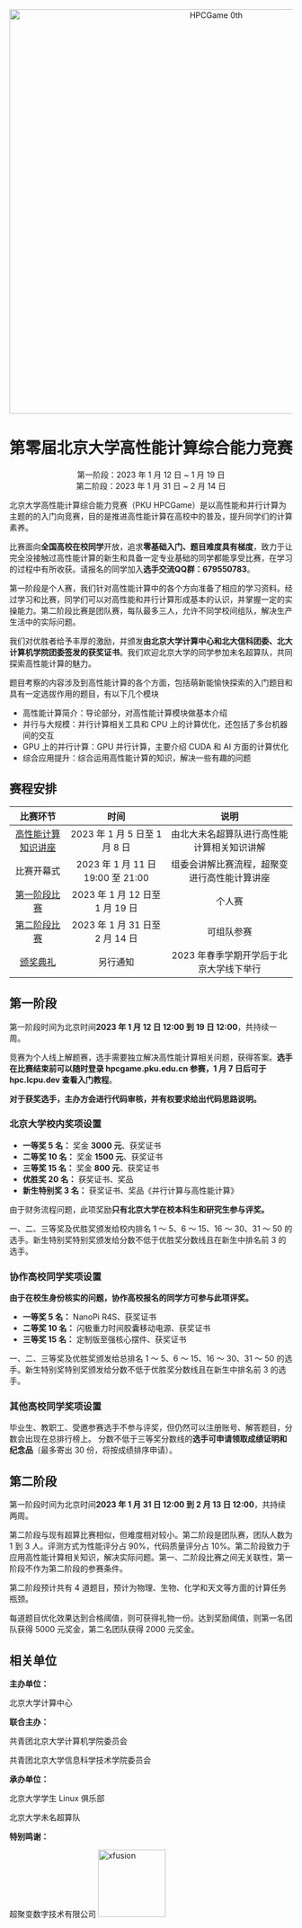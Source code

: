 <center>
  <img src="/icon/hpcgame_logo_text_0th.svg" alt="HPCGame 0th" width="720px">
</center>

<center><h1> 第零届北京大学高性能计算综合能力竞赛 </h1></center>

<center>第一阶段：2023 年 1 月 12 日 ~ 1 月 19 日</center>

<center>第二阶段：2023 年 1 月 31 日 ~ 2 月 14 日</center>

北京大学高性能计算综合能力竞赛（PKU HPCGame）是以高性能和并行计算为主题的的入门向竞赛，目的是推进高性能计算在高校中的普及，提升同学们的计算素养。

比赛面向**全国高校在校同学**开放，追求**零基础入门、题目难度具有梯度**，致力于让完全没接触过高性能计算的新生和具备一定专业基础的同学都能享受比赛，在学习的过程中有所收获。请报名的同学加入**选手交流QQ群：679550783**。

第一阶段是个人赛，我们针对高性能计算中的各个方向准备了相应的学习资料。经过学习和比赛，同学们可以对高性能和并行计算形成基本的认识，并掌握一定的实操能力。第二阶段比赛是团队赛，每队最多三人，允许不同学校间组队，解决生产生活中的实际问题。

我们对优胜者给予丰厚的激励，并颁发**由北京大学计算中心和北大信科团委、北大计算机学院团委签发的获奖证书**。我们欢迎北京大学的同学参加未名超算队，共同探索高性能计算的魅力。

题目考察的内容涉及到高性能计算的各个方面，包括萌新能愉快探索的入门题目和具有一定选拔作用的题目，有以下几个模块

- 高性能计算简介：导论部分，对高性能计算模块做基本介绍
- 并行与大规模：并行计算相关工具和 CPU 上的计算优化，还包括了多台机器间的交互
- GPU 上的并行计算：GPU 并行计算，主要介绍 CUDA 和 AI 方面的计算优化
- 综合应用提升：综合运用高性能计算的知识，解决一些有趣的问题

## 赛程安排

|                                 比赛环节                                 |               时间                |                     说明                     |
| :----------------------------------------------------------------------: | :-------------------------------: | :------------------------------------------: |
| [高性能计算知识讲座](https://hpc.lcpu.dev/wiki/高性能计算知识讲座:_0th)  |   2023 年 1 月 5 日至 1 月 8 日   |  由北大未名超算队进行高性能计算相关知识讲解  |
|                                比赛开幕式                                | 2023 年 1 月 11 日 19:00 至 21:00 | 组委会讲解比赛流程，超聚变进行高性能计算讲座 |
| [第一阶段比赛](https://hpc.lcpu.dev/w/index.php?title=第一阶段比赛:_0th) |  2023 年 1 月 12 日至 1 月 19 日  |                    个人赛                    |
| [第二阶段比赛](https://hpc.lcpu.dev/w/index.php?title=第二阶段比赛:_0th) |  2023 年 1 月 31 日至 2 月 14 日  |                  可组队参赛                  |
|     [颁奖典礼](https://hpc.lcpu.dev/w/index.php?title=颁奖典礼:_0th)     |             另行通知              |   2023 年春季学期开学后于北京大学线下举行    |

## 第一阶段

第一阶段时间为北京时间**2023 年 1 月 12 日 12:00 到 19 日 12:00**，共持续一周。

竞赛为个人线上解题赛，选手需要独立解决高性能计算相关问题，获得答案。**选手在比赛结束前可以随时登录 hpcgame.pku.edu.cn 参赛，1 月 7 日后可于 hpc.lcpu.dev 查看入门教程**。

**对于获奖选手，主办方会进行代码审核，并有权要求给出代码思路说明。**

### 北京大学校内奖项设置

- **一等奖 5 名：** 奖金 **3000 元**、获奖证书
- **二等奖 10 名：** 奖金 **1500 元**、获奖证书
- **三等奖 15 名：** 奖金 **800 元**、获奖证书
- **优胜奖 20 名：** 获奖证书、奖品
- **新生特别奖 3 名：** 获奖证书、奖品《并行计算与高性能计算》

由于财务流程问题，此项奖励**只有北京大学在校本科生和研究生参与评奖。**

一、二、三等奖及优胜奖颁发给校内排名 1 ～ 5、6 ～ 15、16 ～ 30、31 ～ 50 的选手。新生特别奖特别奖颁发给分数不低于优胜奖分数线且在新生中排名前 3 的选手。

### 协作高校同学奖项设置

**由于在校生身份核实的问题，协作高校报名的同学方可参与此项评奖。**

- **一等奖 5 名：** NanoPi R4S、获奖证书
- **二等奖 10 名：** 闪极重力时间胶囊移动电源、获奖证书
- **三等奖 15 名：** 定制版至强核心摆件、获奖证书

一、二、三等奖及优胜奖颁发给总排名 1 ～ 5、6 ～ 15、16 ～ 30、31 ～ 50 的选手。新生特别奖特别奖颁发给分数不低于优胜奖分数线且在新生中排名前 3 的选手。

### 其他高校同学奖项设置

毕业生、教职工、受邀参赛选手不参与评奖，但仍然可以注册账号、解答题目，分数会出现在总排行榜上。 分数不低于三等奖分数线的**选手可申请领取成绩证明和纪念品**（最多寄出 30 份，将按成绩排序申请）。

## 第二阶段

第一阶段时间为北京时间**2023 年 1 月 31 日 12:00 到 2 月 13 日 12:00**，共持续两周。

第二阶段与现有超算比赛相似，但难度相对较小。第二阶段是团队赛，团队人数为 1 到 3 人。评测方式为性能评分占 90%，代码质量评分占 10%。第二阶段致力于应用高性能计算相关知识，解决实际问题。第一、二阶段比赛之间无关联性，第一阶段不作为第二阶段的参赛条件。

第二阶段预计共有 4 道题目，预计为物理、生物、化学和天文等方面的计算任务瓶颈。

每道题目优化效果达到合格阈值，则可获得礼物一份。达到奖励阈值，则第一名团队获得 5000 元奖金，第二名团队获得 2000 元奖金。

## 相关单位

**主办单位：**

北京大学计算中心

**联合主办：**

共青团北京大学计算机学院委员会

共青团北京大学信息科学技术学院委员会

**承办单位：**

北京大学学生 Linux 俱乐部

北京大学未名超算队

**特别鸣谢：**

超聚变数字技术有限公司 <img src="https://partner.xfusion.com/static/img/common/pc/logo.svg" alt="xfusion" width="120px">
